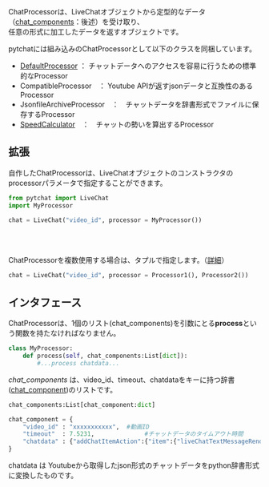 ChatProcessorは、LiveChatオブジェクトから定型的なデータ（[chat_components](https://github.com/taizan-hokuto/pytchat/wiki/chat_component)：後述）を受け取り、<br>
任意の形式に加工したデータを返すオブジェクトです。

pytchatには組み込みのChatProcessorとして以下のクラスを同梱しています。
+ [DefaultProcessor](https://github.com/taizan-hokuto/pytchat/wiki/DefaultProcessor) ： チャットデータへのアクセスを容易に行うための標準的なProcessor
+ CompatibleProcessor　： Youtube APIが返すjsonデータと互換性のあるProcessor
+ JsonfileArchiveProcessor　：　チャットデータを辞書形式でファイルに保存するProcessor
+ [SpeedCalculator](https://github.com/taizan-hokuto/pytchat/wiki/SpeedCalculator)　：　チャットの勢いを算出するProcessor



## 拡張
自作したChatProcessorは、LiveChatオブジェクトのコンストラクタのprocessorパラメータで指定することができます。

```python
from pytchat import LiveChat
import MyProcessor

chat = LiveChat("video_id", processor = MyProcessor())
```
<br>
<br>

ChatProcessorを複数使用する場合は、タプルで指定します。（[詳細](Multiple-chat-processors)）

```python
chat = LiveChat("video_id", processor = Processor1(), Processor2())
```
## インタフェース

ChatProcessorは、1個のリスト(chat_components)を引数にとる**process**という関数を持たなければなりません。

```python
class MyProcessor:
    def process(self, chat_components:List[dict]):
        #...process chatdata...
```

_chat_components_ は、video_id、timeout、chatdataをキーに持つ辞書([chat_component](https://github.com/taizan-hokuto/pytchat/wiki/chat_component))のリストです。
```python
chat_components:List[chat_component:dict]

chat_component = {
    "video_id" : "xxxxxxxxxxx",  #動画ID
    "timeout"  : 7.5231,              #チャットデータのタイムアウト時間
    "chatdata" : {"addChatItemAction":{"item":{"liveChatTextMessageRenderer":[......}}} #Youtubeから取得したチャットデータ
}
```

chatdata は Youtubeから取得したjson形式のチャットデータをpython辞書形式に変換したものです。


